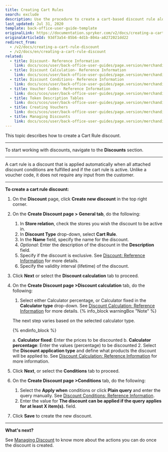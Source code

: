 ```yaml
---
title: Creating Cart Rules
search: exclude
description: Use the procedure to create a cart-based discount rule along with its conditions in the Back Office.
last_updated: Jul 31, 2020
template: back-office-user-guide-template
originalLink: https://documentation.spryker.com/v2/docs/creating-a-cart-rule-discount
originalArticleId: 93df3a54-85b6-4d1b-804a-a8272021dd22
redirect_from:
  - /v2/docs/creating-a-cart-rule-discount
  - /v2/docs/en/creating-a-cart-rule-discount
related:
  - title: Discount- Reference Information
    link: docs/scos/user/back-office-user-guides/page.version/merchandising/discount/references/discount-reference-information.html
  - title: Discount Calculation- Reference Information
    link: docs/scos/user/back-office-user-guides/page.version/merchandising/discount/references/discount-calculation-reference-information.html
  - title: Discount Conditions- Reference Information
    link: docs/scos/user/back-office-user-guides/page.version/merchandising/discount/references/discount-conditions-reference-information.html
  - title: Voucher Codes- Reference Information
    link: docs/scos/user/back-office-user-guides/page.version/merchandising/discount/references/voucher-codes-reference-information.html
  - title: Token Description Tables
    link: docs/scos/user/back-office-user-guides/page.version/merchandising/discount/references/token-description-tables.html
  - title: Creating Vouchers
    link: docs/scos/user/back-office-user-guides/page.version/merchandising/discount/creating-vouchers.html
  - title: Managing Discounts
    link: docs/scos/user/back-office-user-guides/page.version/merchandising/discount/managing-discounts.html
---
```


This topic describes how to create a Cart Rule discount.
***

To start working with discounts, navigate to the **Discounts** section.
***

A cart rule is a discount that is applied automatically when all attached discount conditions are fulfilled and if the cart rule is active. Unlike a voucher code, it does not require any input from the customer.
***

**To create a cart rule discount:**
1. On the **Discount** page, click **Create new discount** in the top right corner.
2. On the **Create Discount page > General tab**, do the following:
   1. In **Store relation**, check the stores you wish the discount to be active in.
   2. In **Discount Type** drop-down, select **Cart Rule**.
   3. In the **Name** field, specify the name for the discount.
   4. _Optional_: Enter the description of the discount in the **Description** field.
   5. Specify if the discount is exclusive. See [Discount: Reference Information](/docs/scos/user/back-office-user-guides/{{page.version}}/merchandising/discount/references/discount-reference-information.html) for more details.
   6. Specify the validity interval (lifetime) of the discount.
3. Click **Next** or select the **Discount calculation** tab to proceed.
4. On the **Create Discount page >Discount calculation** tab, do the following:
   1.  Select either Calculator percentage, or Calculator fixed in the **Calculator type** drop-down. See [Discount Calculation: Reference Information](/docs/scos/user/back-office-user-guides/{{page.version}}/merchandising/discount/references/discount-calculation-reference-information.html) for more details.
    {% info_block warningBox "Note" %}

    The next step varies based on the selected calculator type.
  
    {% endinfo_block %}
    
      a. **Calculator fixed**: Enter the prices to be discounted
      b.  **Calculator percentage**: Enter the values (percentage) to be discounted
   2. Select the **Discount application type** and define what products the discount will be applied to. See [Discount Calculation: Reference Information](/docs/scos/user/back-office-user-guides/{{page.version}}/merchandising/discount/references/discount-calculation-reference-information.html) for more information.
5. Click **Next**, or select the **Conditions** tab to proceed.
6. On the **Create Discount page >Conditions** tab, do the following:
   1. Select the **Apply when** conditions or click **Plain query** and enter the  query manually. See [Discount Conditions: Reference Information](/docs/scos/user/back-office-user-guides/{{page.version}}/merchandising/discount/references/discount-conditions-reference-information.html).
   2. Enter the value for **The discount can be applied if the query applies for at least X item(s).** field.
7. Click **Save** to create the new discount.
***

**What's next?**

See [Managing Discount](/docs/scos/user/back-office-user-guides/{{page.version}}/merchandising/discount/managing-discounts.html) to know more about the actions you can do once the discount is created.
